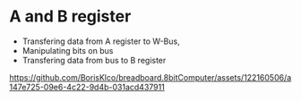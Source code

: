 # A and B register

- Transfering data from A register to W-Bus, 
- Manipulating bits on bus
- Transfering data from bus to B register

https://github.com/BorisKlco/breadboard.8bitComputer/assets/122160506/a147e725-09e6-4c22-9d4b-031acd437911

